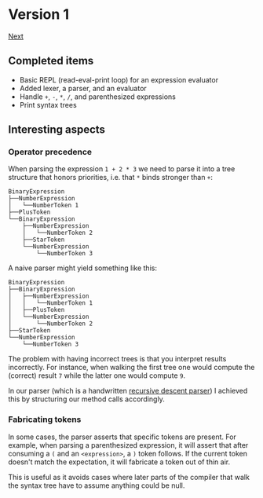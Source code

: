 # Version 1

[Next](version-2.md)

## Completed items

- Basic REPL (read-eval-print loop) for an expression evaluator
- Added lexer, a parser, and an evaluator
- Handle `+`, `-`, `*`, `/`, and parenthesized expressions
- Print syntax trees

## Interesting aspects

### Operator precedence

When parsing the expression `1 + 2 * 3` we need to parse it into a tree
structure that honors priorities, i.e. that `*` binds stronger than `+`:

```
BinaryExpression
├──NumberExpression
│   └──NumberToken 1
├──PlusToken
└──BinaryExpression
    ├──NumberExpression
    │   └──NumberToken 2
    ├──StarToken
    └──NumberExpression
        └──NumberToken 3
```

A naive parser might yield something like this:

```
BinaryExpression
├──BinaryExpression
│   ├──NumberExpression
│   │   └──NumberToken 1
│   ├──PlusToken
│   └──NumberExpression
│       └──NumberToken 2
├──StarToken
└──NumberExpression
    └──NumberToken 3
```

The problem with having incorrect trees is that you interpret results
incorrectly. For instance, when walking the first tree one would compute the
(correct) result `7` while the latter one would compute `9`.

In our parser (which is a handwritten [recursive descent parser][rdp]) I
achieved this by structuring our method calls accordingly.

[rdp]: https://en.wikipedia.org/wiki/Recursive_descent_parser

### Fabricating tokens

In some cases, the parser asserts that specific tokens are present. For example,
when parsing a parenthesized expression, it will assert that after consuming a
`(` and an `<expression>`, a `)` token follows. If the current token doesn't match
the expectation, it will fabricate a token out of thin air.

This is useful as it avoids cases where later parts of the compiler that walk
the syntax tree have to assume anything could be null.
